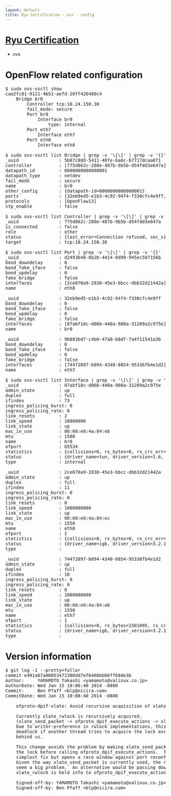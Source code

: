 ```yaml
---
layout: default
title: Ryu Certification - ovs - config
---
```

# [Ryu Certification](http://osrg.github.io/ryu/certification.html)
* ovs 

# OpenFlow related configuration
<pre>
$ sudo ovs-vsctl show
caa2fc81-9121-4b51-aefd-20ff426480c4
    Bridge br0
        Controller tcp:10.24.150.30
        fail_mode: secure
        Port br0
            Interface br0
                type: internal
        Port eth7
            Interface eth7
        Port eth8
            Interface eth8

$ sudo ovs-vsctl list Bridge | grep -v '\[\]' | grep -v '{}'
_uuid               : 5b87c8dd-5411-48fe-ba6c-b7717dcaa071
controller          : [775d862c-280e-487b-9b5b-d54fdd3e647a]
datapath_id         : 0000000000000001
datapath_type       : netdev
fail_mode           : secure
name                : br0
other_config        : {datapath-id=0000000000000001}
ports               : [32eb9ed5-e1b3-4c92-94f4-f330cfc4e9ff, 9b883bd7-c4b0-47a0-b8df-7a4f11541a3b, d2493b40-8b2b-4414-8d99-945ec507156b]
protocols           : [OpenFlow13]
stp_enable          : false

$ sudo ovs-vsctl list Controller | grep -v '\[\]' | grep -v '{}'
_uuid               : 775d862c-280e-487b-9b5b-d54fdd3e647a
is_connected        : false
role                : other
status              : {last_error=Connection refused, sec_since_connect=301, sec_since_disconnect=1, state=BACKOFF}
target              : tcp:10.24.150.30

$ sudo ovs-vsctl list Port | grep -v '\[\]' | grep -v '{}'
_uuid               : d2493b40-8b2b-4414-8d99-945ec507156b
bond_downdelay      : 0
bond_fake_iface     : false
bond_updelay        : 0
fake_bridge         : false
interfaces          : [2ce070a9-2830-45e3-bbcc-dbb32d21442a]
name                : eth8

_uuid               : 32eb9ed5-e1b3-4c92-94f4-f330cfc4e9ff
bond_downdelay      : 0
bond_fake_iface     : false
bond_updelay        : 0
fake_bridge         : false
interfaces          : [07abf18c-d06b-440a-908a-31209a2c975e]
name                : br0

_uuid               : 9b883bd7-c4b0-47a0-b8df-7a4f11541a3b
bond_downdelay      : 0
bond_fake_iface     : false
bond_updelay        : 0
fake_bridge         : false
interfaces          : [74472897-b894-4340-8854-95336fb4e1d2]
name                : eth7

$ sudo ovs-vsctl list Interface | grep -v '\[\]' | grep -v '{}'
_uuid               : 07abf18c-d06b-440a-908a-31209a2c975e
admin_state         : up
duplex              : full
ifindex             : 73
ingress_policing_burst: 0
ingress_policing_rate: 0
link_resets         : 2
link_speed          : 10000000
link_state          : up
mac_in_use          : 00:60:e0:4a:84:eb
mtu                 : 1500
name                : br0
ofport              : 65534
statistics          : {collisions=0, rx_bytes=0, rx_crc_err=0, rx_dropped=0, rx_errors=0, rx_frame_err=0, rx_over_err=0, rx_packets=0, tx_bytes=0, tx_dropped=0, tx_errors=0, tx_packets=0}
status              : {driver_name=tun, driver_version=1.6, firmware_version=N/A}
type                : internal

_uuid               : 2ce070a9-2830-45e3-bbcc-dbb32d21442a
admin_state         : up
duplex              : full
ifindex             : 11
ingress_policing_burst: 0
ingress_policing_rate: 0
link_resets         : 0
link_speed          : 1000000000
link_state          : up
mac_in_use          : 00:60:e0:4a:84:ec
mtu                 : 1550
name                : eth8
ofport              : 2
statistics          : {collisions=0, rx_bytes=0, rx_crc_err=0, rx_dropped=0, rx_errors=0, rx_frame_err=0, rx_over_err=0, rx_packets=0, tx_bytes=469592, tx_dropped=0, tx_errors=0, tx_packets=5060}
status              : {driver_name=igb, driver_version=3.2.10-k, firmware_version=3.10-0}
type                : 

_uuid               : 74472897-b894-4340-8854-95336fb4e1d2
admin_state         : up
duplex              : full
ifindex             : 10
ingress_policing_burst: 0
ingress_policing_rate: 0
link_resets         : 0
link_speed          : 1000000000
link_state          : up
mac_in_use          : 00:60:e0:4a:84:eb
mtu                 : 1550
name                : eth7
ofport              : 1
statistics          : {collisions=0, rx_bytes=1501095, rx_crc_err=0, rx_dropped=0, rx_errors=0, rx_frame_err=0, rx_over_err=0, rx_packets=15180, tx_bytes=0, tx_dropped=0, tx_errors=0, tx_packets=0}
status              : {driver_name=igb, driver_version=3.2.10-k, firmware_version=3.10-0}
type                : 
</pre>

# Version information
<pre>
$ git log -1 --pretty=fuller
commit e491a67a00053471300dd7ef6466bb66ff68de3b
Author:     YAMAMOTO Takashi &lt;yamamoto@valinux.co.jp&gt;
AuthorDate: Wed Jan 15 10:06:40 2014 -0800
Commit:     Ben Pfaff &lt;blp@nicira.com&gt;
CommitDate: Wed Jan 15 10:08:40 2014 -0800

    ofproto-dpif-xlate: Avoid recursive acquisition of xlate_rwlock.
    
    Currently xlate_rwlock is recursively acquired.
    (xlate_send_packet -&gt; ofproto_dpif_execute_actions -&gt; xlate_actions)
    Due to writer-preference in rwlock implementations, this causes
    deadlock if another thread tries to acquire the lock exclusively
    behind us.
    
    This change avoids the problem by making xlate_send_packet drop
    the lock before calling ofproto_dpif_execute_actions.  This is the
    simplest fix but opens a race window against port reconfigurations.
    Given the way xlate_send_packet is currently used, the race does not
    seem a big problem.  An alternative would be passing down the
    xlate_rwlock is held info to ofproto_dpif_execute_actions.
    
    Signed-off-by: YAMAMOTO Takashi &lt;yamamoto@valinux.co.jp&gt;
    Signed-off-by: Ben Pfaff &lt;blp@nicira.com&gt;
</pre>
